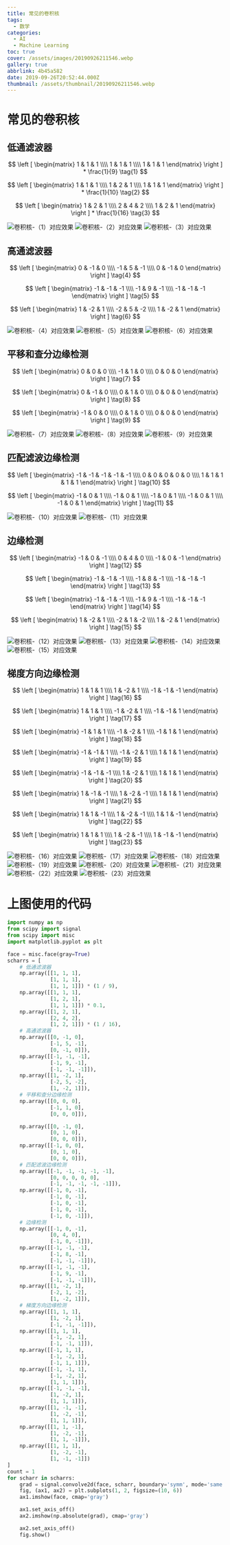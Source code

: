 ```yaml
---
title: 常见的卷积核
tags:
  - 数学
categories:
  - AI
  - Machine Learning
toc: true
cover: /assets/images/20190926211546.webp
gallery: true
abbrlink: 4b45a582
date: 2019-09-26T20:52:44.000Z
thumbnail: /assets/thumbnail/20190926211546.webp
---
```


# 常见的卷积核

## 低通滤波器

$$
\left [
\begin{matrix}
1 & 1 & 1 \\\\ 1 & 1 & 1 \\\\ 1 & 1 & 1
\end{matrix}
\right ] * \frac{1}{9}
\tag{1}
$$

<!-- more -->

$$
\left [
\begin{matrix}
1 & 1 & 1 \\\\ 1 & 2 & 1 \\\\ 1 & 1 & 1
\end{matrix}
\right ] * \frac{1}{10}
\tag{2}
$$

$$
\left [
\begin{matrix}
1 & 2 & 1 \\\\ 2 & 4 & 2 \\\\ 1 & 2 & 1
\end{matrix}
\right ] * \frac{1}{16}
\tag{3}
$$

![卷积核-（1）对应效果](/assets/images/1.webp)
![卷积核-（2）对应效果](/assets/images/2.webp)
![卷积核-（3）对应效果](/assets/images/3.webp)

## 高通滤波器

$$
\left [
\begin{matrix}
0 & -1 & 0 \\\\ -1 & 5 & -1 \\\\ 0 & -1 & 0
\end{matrix}
\right ]
\tag{4}
$$

$$
\left [
\begin{matrix}
-1 & -1 & -1 \\\\ -1 & 9 & -1 \\\\ -1 & -1 & -1
\end{matrix}
\right ]
\tag{5}
$$

$$
\left [
\begin{matrix}
1 & -2 & 1 \\\\ -2 & 5 & -2 \\\\ 1 & -2 & 1
\end{matrix}
\right ]
\tag{6}
$$

![卷积核-（4）对应效果](/assets/images/4.webp)
![卷积核-（5）对应效果](/assets/images/5.webp)
![卷积核-（6）对应效果](/assets/images/6.webp)

## 平移和查分边缘检测

$$
\left [
\begin{matrix}
0 & 0 & 0 \\\\ -1 & 1 & 0 \\\\ 0 & 0 & 0
\end{matrix}
\right ]
\tag{7}
$$

$$
\left [
\begin{matrix}
0 & -1 & 0 \\\\ 0 & 1 & 0 \\\\ 0 & 0 & 0
\end{matrix}
\right ]
\tag{8}
$$

$$
\left [
\begin{matrix}
-1 & 0 & 0 \\\\ 0 & 1 & 0 \\\\ 0 & 0 & 0
\end{matrix}
\right ]
\tag{9}
$$

![卷积核-（7）对应效果](/assets/images/7.webp)
![卷积核-（8）对应效果](/assets/images/8.webp)
![卷积核-（9）对应效果](/assets/images/9.webp)

## 匹配滤波边缘检测

$$
\left [
\begin{matrix}
-1 & -1 & -1 & -1 & -1 \\\\ 0 & 0 & 0 & 0 & 0 \\\\ 1 & 1 & 1 & 1 & 1
\end{matrix}
\right ]
\tag{10}
$$

$$
\left [
\begin{matrix}
-1 & 0 & 1 \\\\ -1 & 0 & 1 \\\\ -1 & 0 & 1 \\\\ -1 & 0 & 1 \\\\ -1 & 0 & 1
\end{matrix}
\right ]
\tag{11}
$$

![卷积核-（10）对应效果](/assets/images/10.webp)
![卷积核-（11）对应效果](/assets/images/11.webp)

## 边缘检测

$$
\left [
\begin{matrix}
-1 & 0 & -1 \\\\ 0 & 4 & 0 \\\\ -1 & 0 & -1
\end{matrix}
\right ]
\tag{12}
$$

$$
\left [
\begin{matrix}
-1 & -1 & -1 \\\\ -1 & 8 & -1 \\\\ -1 & -1 & -1
\end{matrix}
\right ]
\tag{13}
$$

$$
\left [
\begin{matrix}
-1 & -1 & -1 \\\\ -1 & 9 & -1 \\\\ -1 & -1 & -1
\end{matrix}
\right ]
\tag{14}
$$

$$
\left [
\begin{matrix}
1 & -2 & 1 \\\\ -2 & 1 & -2 \\\\ 1 & -2 & 1
\end{matrix}
\right ]
\tag{15}
$$

![卷积核-（12）对应效果](/assets/images/12.webp)
![卷积核-（13）对应效果](/assets/images/13.webp)
![卷积核-（14）对应效果](/assets/images/14.webp)
![卷积核-（15）对应效果](/assets/images/15.webp)

## 梯度方向边缘检测

$$
\left [
\begin{matrix}
1 & 1 & 1 \\\\ 1 & -2 & 1 \\\\ -1 & -1 & -1
\end{matrix}
\right ]
\tag{16}
$$

$$
\left [
\begin{matrix}
1 & 1 & 1 \\\\ -1 & -2 & 1 \\\\ -1 & -1 & 1
\end{matrix}
\right ]
\tag{17}
$$

$$
\left [
\begin{matrix}
-1 & 1 & 1 \\\\ -1 & -2 & 1 \\\\ -1 & 1 & 1
\end{matrix}
\right ]
\tag{18}
$$

$$
\left [
\begin{matrix}
-1 & -1 & 1 \\\\ -1 & -2 & 1 \\\\ 1 & 1 & 1
\end{matrix}
\right ]
\tag{19}
$$

$$
\left [
\begin{matrix}
-1 & -1 & -1 \\\\ 1 & -2 & 1 \\\\ 1 & 1 & 1
\end{matrix}
\right ]
\tag{20}
$$

$$
\left [
\begin{matrix}
1 & -1 & -1 \\\\ 1 & -2 & -1 \\\\ 1 & 1 & 1
\end{matrix}
\right ]
\tag{21}
$$

$$
\left [
\begin{matrix}
1 & 1 & -1 \\\\ 1 & -2 & -1 \\\\ 1 & 1 & -1
\end{matrix}
\right ]
\tag{22}
$$

$$
\left [
\begin{matrix}
1 & 1 & 1 \\\\ 1 & -2 & -1 \\\\ 1 & -1 & -1
\end{matrix}
\right ]
\tag{23}
$$

![卷积核-（16）对应效果](/assets/images/16.webp)
![卷积核-（17）对应效果](/assets/images/17.webp)
![卷积核-（18）对应效果](/assets/images/18.webp)
![卷积核-（19）对应效果](/assets/images/19.webp)
![卷积核-（20）对应效果](/assets/images/20.webp)
![卷积核-（21）对应效果](/assets/images/21.webp)
![卷积核-（22）对应效果](/assets/images/22.webp)
![卷积核-（23）对应效果](/assets/images/23.webp)

# 上图使用的代码

```python
import numpy as np
from scipy import signal
from scipy import misc
import matplotlib.pyplot as plt

face = misc.face(gray=True)
scharrs = [
    # 低通滤波器
    np.array([[1, 1, 1],
              [1, 1, 1],
              [1, 1, 1]]) * (1 / 9),
    np.array([[1, 1, 1],
              [1, 2, 1],
              [1, 1, 1]]) * 0.1,
    np.array([[1, 2, 1],
              [2, 4, 2],
              [1, 2, 1]]) * (1 / 16),
    # 高通滤波器
    np.array([[0, -1, 0],
              [-1, 5, -1],
              [0, -1, 0]]),
    np.array([[-1, -1, -1],
              [-1, 9, -1],
              [-1, -1, -1]]),
    np.array([[1, -2, 1],
              [-2, 5, -2],
              [1, -2, 1]]),
    # 平移和查分边缘检测
    np.array([[0, 0, 0],
              [-1, 1, 0],
              [0, 0, 0]]),

    np.array([[0, -1, 0],
              [0, 1, 0],
              [0, 0, 0]]),
    np.array([[-1, 0, 0],
              [0, 1, 0],
              [0, 0, 0]]),
    # 匹配滤波边缘检测
    np.array([[-1, -1, -1, -1, -1],
              [0, 0, 0, 0, 0],
              [-1, -1, -1, -1, -1]]),
    np.array([[-1, 0, -1],
              [-1, 0, -1],
              [-1, 0, -1],
              [-1, 0, -1],
              [-1, 0, -1]]),
    # 边缘检测
    np.array([[-1, 0, -1],
              [0, 4, 0],
              [-1, 0, -1]]),
    np.array([[-1, -1, -1],
              [-1, 8, -1],
              [-1, -1, -1]]),
    np.array([[-1, -1, -1],
              [-1, 9, -1],
              [-1, -1, -1]]),
    np.array([[1, -2, 1],
              [-2, 1, -2],
              [1, -2, 1]]),
    # 梯度方向边缘检测
    np.array([[1, 1, 1],
              [1, -2, 1],
              [-1, -1, -1]]),
    np.array([[1, 1, 1],
              [-1, -2, 1],
              [-1, -1, 1]]),
    np.array([[-1, 1, 1],
              [-1, -2, 1],
              [-1, 1, 1]]),
    np.array([[-1, -1, 1],
              [-1, -2, 1],
              [1, 1, 1]]),
    np.array([[-1, -1, -1],
              [1, -2, 1],
              [1, 1, 1]]),
    np.array([[1, -1, -1],
              [1, -2, -1],
              [1, 1, 1]]),
    np.array([[1, 1, -1],
              [1, -2, -1],
              [1, 1, -1]]),
    np.array([[1, 1, 1],
              [1, -2, -1],
              [1, -1, -1]])
]
count = 1
for scharr in scharrs:
    grad = signal.convolve2d(face, scharr, boundary='symm', mode='same')
    fig, (ax1, ax2) = plt.subplots(1, 2, figsize=(10, 6))
    ax1.imshow(face, cmap='gray')

    ax1.set_axis_off()
    ax2.imshow(np.absolute(grad), cmap='gray')

    ax2.set_axis_off()
    fig.show()
```
